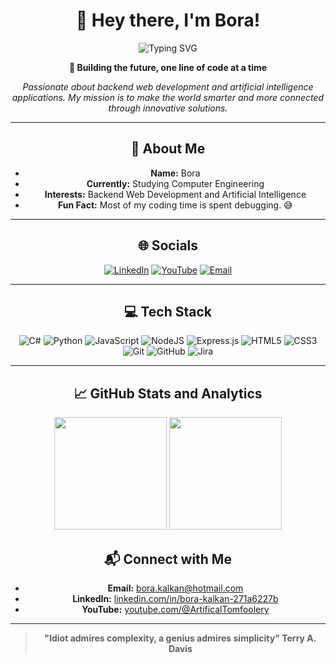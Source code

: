 <div align="center">

# 👋 Hey there, I'm Bora! 

<img src="https://readme-typing-svg.herokuapp.com?font=Fira+Code&size=24&duration=3000&pause=1000&color=36BCF7&center=true&vCenter=true&width=435&lines=Computer+Engineering+Student;Backend+Developer;AI+Enthusiast;Problem+Solver" alt="Typing SVG" />

**🚀 Building the future, one line of code at a time**

*Passionate about backend web development and artificial intelligence applications. My mission is to make the world smarter and more connected through innovative solutions.*

---

## 💫 About Me
- **Name:** Bora  
- **Currently:** Studying Computer Engineering  
- **Interests:** Backend Web Development and Artificial Intelligence  
- **Fun Fact:** Most of my coding time is spent debugging. 😅  

---

## 🌐 Socials
[![LinkedIn](https://img.shields.io/badge/LinkedIn-%230077B5.svg?logo=linkedin&logoColor=white)](https://linkedin.com/in/bora-kalkan-271a6227b)
[![YouTube](https://img.shields.io/badge/YouTube-%23FF0000.svg?logo=YouTube&logoColor=white)](https://youtube.com/@ArtificalTomfoolery)
[![Email](https://img.shields.io/badge/Email-D14836?logo=gmail&logoColor=white)](mailto:bora_kalkan350@hotmail.com)

---

## 💻 Tech Stack
![C#](https://img.shields.io/badge/c%23-%23239120.svg?style=for-the-badge&logo=csharp&logoColor=white)
![Python](https://img.shields.io/badge/python-3670A0?style=for-the-badge&logo=python&logoColor=ffdd54)
![JavaScript](https://img.shields.io/badge/javascript-%23323330.svg?style=for-the-badge&logo=javascript&logoColor=%23F7DF1E)
![NodeJS](https://img.shields.io/badge/node.js-6DA55F?style=for-the-badge&logo=node.js&logoColor=white)
![Express.js](https://img.shields.io/badge/express.js-%23404d59.svg?style=for-the-badge&logo=express&logoColor=%2361DAFB)
![HTML5](https://img.shields.io/badge/html5-%23E34F26.svg?style=for-the-badge&logo=html5&logoColor=white)
![CSS3](https://img.shields.io/badge/css3-%231572B6.svg?style=for-the-badge&logo=css3&logoColor=white)
![Git](https://img.shields.io/badge/git-%23F05033.svg?style=for-the-badge&logo=git&logoColor=white)
![GitHub](https://img.shields.io/badge/github-%23121011.svg?style=for-the-badge&logo=github&logoColor=white)
![Jira](https://img.shields.io/badge/jira-%230A0FFF.svg?style=for-the-badge&logo=jira&logoColor=white)

---


## 📈 GitHub Stats and Analytics

<div align="center">
  <img height="180em" src="https://github-readme-stats.vercel.app/api?username=BoraKalkann&show_icons=true&theme=tokyonight&include_all_commits=true&count_private=true"/>
  <img height="180em" src="https://github-readme-stats.vercel.app/api/top-langs/?username=BoraKalkann&layout=compact&langs_count=8&theme=tokyonight"/>
</div>




## 📬 Connect with Me
- **Email:** [bora.kalkan@hotmail.com](mailto:bora_kalkan350@hotmail.com)  
- **LinkedIn:** [linkedin.com/in/bora-kalkan-271a6227b](https://linkedin.com/in/bora-kalkan-271a6227b)  
- **YouTube:** [youtube.com/@ArtificalTomfoolery](https://youtube.com/@ArtificalTomfoolery)

---

> **"Idiot admires complexity, a genius admires simplicity"
> Terry A. Davis**
